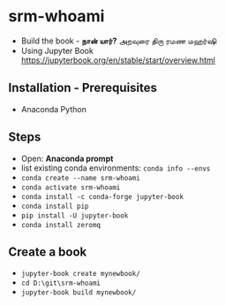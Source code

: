 # srm-whoami

* Build the book - **நான் யார்?** அறவுரை திரு ரமண மஹர்ஷி
* Using Jupyter Book <https://jupyterbook.org/en/stable/start/overview.html>

## Installation - Prerequisites

* Anaconda Python

## Steps

* Open: **Anaconda prompt**
* list existing conda environments: `conda info --envs`
* `conda create --name srm-whoami`
* `conda activate srm-whoami`
* `conda install -c conda-forge jupyter-book`
* `conda install pip`
* `pip install -U jupyter-book`
* `conda install zeromq`

## Create a book

* `jupyter-book create mynewbook/`
* `cd D:\git\srm-whoami`
* `jupyter-book build mynewbook/`
